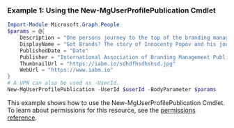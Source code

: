 ### Example 1: Using the New-MgUserProfilePublication Cmdlet
```powershell
Import-Module Microsoft.Graph.People
$params = @{
	Description = "One persons journey to the top of the branding management field."
	DisplayName = "Got Brands? The story of Innocenty Popov and his journey to the top."
	PublishedDate = "Date"
	Publisher = "International Association of Branding Management Publishing"
	ThumbnailUrl = "https://iabm.io/sdhdfhsdhshsd.jpg"
	WebUrl = "https://www.iabm.io"
}
# A UPN can also be used as -UserId.
New-MgUserProfilePublication -UserId $userId -BodyParameter $params
```
This example shows how to use the New-MgUserProfilePublication Cmdlet.
To learn about permissions for this resource, see the [permissions reference](/graph/permissions-reference).
